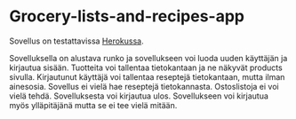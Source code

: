 # Grocery-lists-and-recipes-app

Sovellus on testattavissa [Herokussa](https://tsoha-shop-lists-and-recipes.herokuapp.com/).

Sovelluksella on alustava runko ja sovellukseen voi luoda uuden käyttäjän ja kirjautua sisään. Tuotteita voi tallentaa tietokantaan ja ne näkyvät products sivulla. Kirjautunut käyttäjä voi tallentaa reseptejä tietokantaan, mutta ilman ainesosia. Sovellus ei vielä hae reseptejä tietokannasta. Ostoslistoja ei voi vielä tehdä. Sovelluksesta voi kirjautua ulos. Sovellukseen voi kirjautua myös ylläpitäjänä mutta se ei tee vielä mitään.




